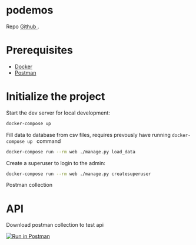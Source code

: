 # podemos

Repo [Github ](http://LopsanAMO.github.io/pod/).

# Prerequisites

- [Docker](https://docs.docker.com/docker-for-mac/install/)
- [Postman](https://www.postman.com/downloads/)

# Initialize the project

Start the dev server for local development:

```bash
docker-compose up
```


Fill data to database from csv files, requires prevously have running ```
    docker-compose up 
    ``` command

```bash
docker-compose run --rm web ./manage.py load_data
```

Create a superuser to login to the admin:

```bash
docker-compose run --rm web ./manage.py createsuperuser
```

Postman collection

# API 

Download postman collection to test api

[![Run in Postman](https://run.pstmn.io/button.svg)](https://app.getpostman.com/run-collection/b194d4c5da5e0fbff0f0#?env%5Bpod%5D=W3sia2V5IjoibG9jYWxfdXJsIiwidmFsdWUiOiJodHRwOi8vbG9jYWxob3N0OjgwMDAvIiwiZW5hYmxlZCI6dHJ1ZX1d)
